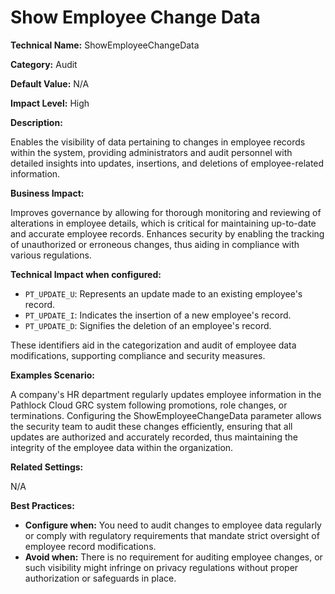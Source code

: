 # Show Employee Change Data

**Technical Name:** ShowEmployeeChangeData

**Category:** Audit

**Default Value:** N/A

**Impact Level:** High

**Description:**

Enables the visibility of data pertaining to changes in employee records within the system, providing administrators and audit personnel with detailed insights into updates, insertions, and deletions of employee-related information. 

**Business Impact:**

Improves governance by allowing for thorough monitoring and reviewing of alterations in employee details, which is critical for maintaining up-to-date and accurate employee records. Enhances security by enabling the tracking of unauthorized or erroneous changes, thus aiding in compliance with various regulations.

**Technical Impact when configured:**

- `PT_UPDATE_U`: Represents an update made to an existing employee's record.
- `PT_UPDATE_I`: Indicates the insertion of a new employee's record.
- `PT_UPDATE_D`: Signifies the deletion of an employee's record.

These identifiers aid in the categorization and audit of employee data modifications, supporting compliance and security measures.

**Examples Scenario:**

A company's HR department regularly updates employee information in the Pathlock Cloud GRC system following promotions, role changes, or terminations. Configuring the ShowEmployeeChangeData parameter allows the security team to audit these changes efficiently, ensuring that all updates are authorized and accurately recorded, thus maintaining the integrity of the employee data within the organization.

**Related Settings:**

N/A

**Best Practices:** 

- **Configure when:** You need to audit changes to employee data regularly or comply with regulatory requirements that mandate strict oversight of employee record modifications.
- **Avoid when:** There is no requirement for auditing employee changes, or such visibility might infringe on privacy regulations without proper authorization or safeguards in place.